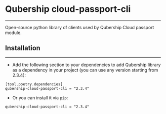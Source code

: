 # Qubership cloud-passport-cli

---

Open-source python library of clients used by Qubership Cloud passport module.

## Installation

---

- Add the following section to your dependencies to add Qubership library as a dependency in your project (you can use any version starting from 2.3.4):

```
[tool.poetry.dependencies]
qubership-cloud-passport-cli = "2.3.4"
```

- Or you can install it via `pip`:

```
qubership-cloud-passport-cli = "2.3.4"
```
